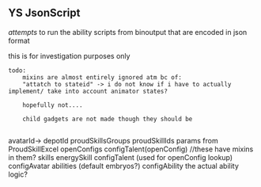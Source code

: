 ## YS JsonScript

*attempts* to run the ability scripts from binoutput that are encoded in json format

this is for investigation purposes only

```
todo:
    mixins are almost entirely ignored atm bc of:
    "attatch to stateid" -> i do not know if i have to actually implement/ take into account animator states?

    hopefully not....

    child gadgets are not made though they should be
    

```

avatarId->
    depotId
        proudSkillsGroups
            proudSkillIds
                params from ProudSkillExcel
                openConfigs
                    configTalent(openConfig)
                    //these have mixins in them?
        skills
        energySkill
    configTalent
        (used for openConfig lookup)
    configAvatar
        abilities (default embryos?)
    configAbility
        the actual ability logic?

